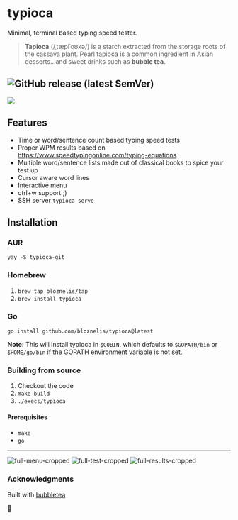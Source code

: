 # typioca
Minimal, terminal based typing speed tester.


> **Tapioca** (/ˌtæpiˈoʊkə/) is a starch extracted from the storage roots of the cassava plant. Pearl tapioca is a common ingredient in Asian desserts...and sweet drinks such as **bubble tea**.

![GitHub release (latest SemVer)](https://img.shields.io/github/v/release/bloznelis/typioca)
---

![](https://github.com/bloznelis/typioca/blob/master/img/typioca.gif)

## Features
  * Time or word/sentence count based typing speed tests
  * Proper WPM results based on https://www.speedtypingonline.com/typing-equations
  * Multiple word/sentence lists made out of classical books to spice your test up
  * Cursor aware word lines
  * Interactive menu
  * ctrl+w support ;)
  * SSH server `typioca serve`

## Installation
### AUR
`yay -S typioca-git`

### Homebrew
1. `brew tap bloznelis/tap`
2. `brew install typioca`

### Go
`go install github.com/bloznelis/typioca@latest`

**Note:** This will install typioca in `$GOBIN`, which defaults to `$GOPATH/bin` or `$HOME/go/bin` if the GOPATH environment variable is not set.

### Building from source
  1. Checkout the code
  2. `make build`
  3. `./execs/typioca`

#### Prerequisites
  * `make`
  * `go`

---
![full-menu-cropped](https://user-images.githubusercontent.com/33397865/172426966-d1295987-4df3-4681-a651-b01f3f80be42.png)
![full-test-cropped](https://user-images.githubusercontent.com/33397865/172427152-b71979e4-8c67-4427-98e0-116c6518071f.png)
![full-results-cropped](https://user-images.githubusercontent.com/33397865/172427164-b19f1bb5-43a7-47d6-a833-c343e519f447.png)




### Acknowledgments
Built with [bubbletea](https://github.com/charmbracelet/bubbletea)

🧋
